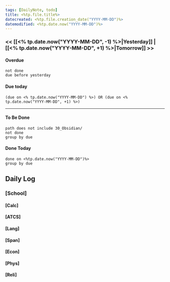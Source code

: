 ```yaml
---
tags: [DailyNote, todo]
title: <%tp.file.title%>
datecreated: <%tp.file.creation_date("YYYY-MM-DD")%>
datemodified: <%tp.date.now("YYYY-MM-DD")%>
---
```


### << [[<% tp.date.now("YYYY-MM-DD", -1) %>|Yesterday]] | [[<% tp.date.now("YYYY-MM-DD", +1) %>|Tomorrow]] >>

#### Overdue
```tasks
not done
due before yesterday
```
#### Due today

```tasks
(due on <% tp.date.now("YYYY-MM-DD") %>) OR (due on <% tp.date.now("YYYY-MM-DD", +1) %>) 

```
---
#### To Be Done

```tasks
path does not include 30_Obsidian/
not done
group by due
```

#### Done Today

```tasks
done on <%tp.date.now("YYYY-MM-DD")%>
group by due
```

## Daily Log

### [School]

#### [Calc]

#### [ATCS]

#### [Lang]

#### [Span]

#### [Econ]

#### [Phys]

#### [Reli]